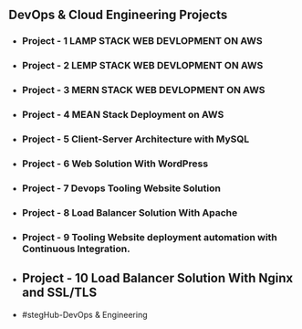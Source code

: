 ## DevOps & Cloud Engineering Projects

* ### Project - 1 LAMP STACK WEB DEVLOPMENT ON AWS

* ### Project - 2 LEMP STACK WEB DEVLOPMENT ON AWS

* ### Project - 3 MERN STACK WEB DEVLOPMENT ON AWS

* ### Project - 4 MEAN Stack Deployment on AWS

* ### Project - 5 Client-Server Architecture with MySQL

* ### Project - 6 Web Solution With WordPress

* ### Project - 7 Devops Tooling Website Solution

* ### Project - 8 Load Balancer Solution With Apache

* ### Project - 9 Tooling Website deployment automation with Continuous Integration.

* ## Project - 10 Load Balancer Solution With Nginx and SSL/TLS


* #stegHub-DevOps & Engineering
